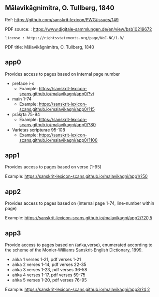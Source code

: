 
## Mālavikāgnimitra, O. Tullberg, 1840

Ref: https://github.com/sanskrit-lexicon/PWG/issues/149

PDF source: : https://www.digitale-sammlungen.de/en/view/bsb10219672

    license : https://rightsstatements.org/page/NoC-NC/1.0/
      
PDF title: Mālavikāgnimitra, O. Tullberg, 1840

## app0
Provides access to pages based on internal page number
- preface i-x 
  - Example: https://sanskrit-lexicon-scans.github.io/malavikagni/app0/?vi 
- main 1-74 
  - Example: https://sanskrit-lexicon-scans.github.io/malavikagni/app0/?15 
- prākṛta 75-94 
  - Example: https://sanskrit-lexicon-scans.github.io/malavikagni/app0/?80
- Varietas scripturae 95-108 
  - Example: https://sanskrit-lexicon-scans.github.io/malavikagni/app0/?100 
 
## app1
Provides access to pages based on verse (1-95)

Example: https://sanskrit-lexicon-scans.github.io/malavikagni/app1/?50

## app2
Provides access to pages based on (internal page 1-74, line-number within page)
 
Example: https://sanskrit-lexicon-scans.github.io/malavikagni/app2/?20,5

## app3
Provide access to pages based on (aṅka,verse), enumerated according to the scheme of the Monier-Williams Sanskrit-English Dictionary, 1899.

- aṅka 1 verses 1-21, pdf verses 1-21
- aṅka 2 verses 1-14, pdf verses 22-35
- aṅka 3 verses 1-23, pdf verses 36-58
- aṅka 4 verses 1-17, pdf verses 59-75
- aṅka 5 verses 1-20, pdf verses 76-95

Example: https://sanskrit-lexicon-scans.github.io/malavikagni/app3/?4,2
